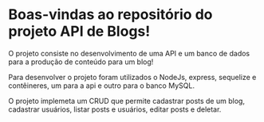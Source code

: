 # Boas-vindas ao repositório do projeto API de Blogs!

  O projeto consiste no desenvolvimento de uma API e um banco de dados para a produção de conteúdo para um blog! 

  Para desenvolver o projeto foram utilizados o NodeJs, express, sequelize e contêineres, um para a api e outro para o banco MySQL.

  O projeto implemeta um CRUD que permite cadastrar posts de um blog, cadastrar usuários, listar posts e usuários, editar posts e deletar.
